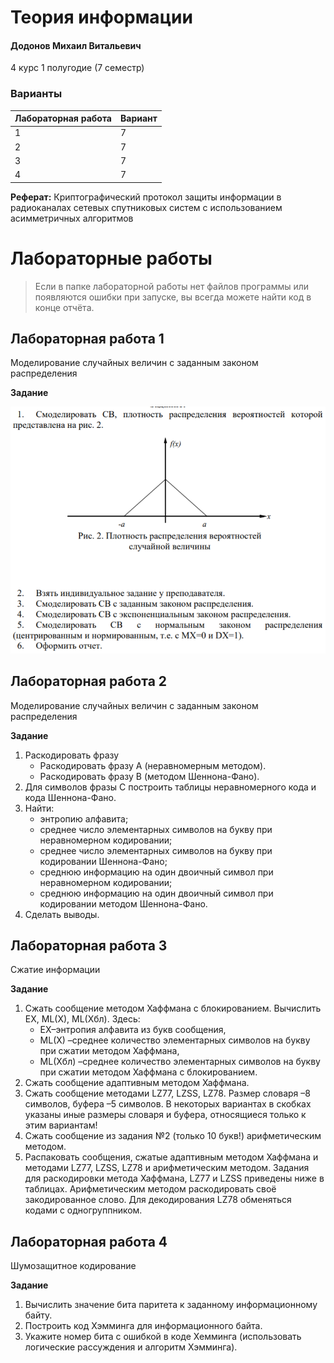 # Теория информации

#### Додонов Михаил Витальевич

4 курс 1 полугодие (7 семестр)

### Варианты

| Лабораторная работа | Вариант |
| :------------------ | :------ |
| 1                   | 7       |
| 2                   | 7       |
| 3                   | 7       |
| 4                   | 7       |

**Реферат:** Криптографический протокол защиты информации в радиоканалах сетевых спутниковых систем с использованием асимметричных алгоритмов

# Лабораторные работы

> Если в папке лабораторной работы нет файлов программы или появляются ошибки при запуске, вы всегда можете найти код в конце отчёта.

## Лабораторная работа 1

Моделирование случайных величин с заданным законом распределения

**Задание**

![Формула](https://github.com/SSAU-gilera/bachelor-7-TI/blob/main/src/img-task-1.png)

## Лабораторная работа 2

Моделирование случайных величин с заданным законом распределения

**Задание**

1. Раскодировать фразу
   - Раскодировать фразу A (неравномерным методом).
   - Раскодировать фразу B (методом Шеннона-Фано).
3. Для символов фразы C построить таблицы неравномерного кода и кода Шеннона-Фано.
4. Найти:
    -	энтропию алфавита;
    -	среднее число элементарных символов на букву при неравномерном кодировании;
    -	среднее число элементарных символов на букву при кодировании Шеннона-Фано;
    -	среднюю информацию на один двоичный символ при неравномерном кодировании;
    -	среднюю информацию на один двоичный символ при кодировании методом Шеннона-Фано.
5. Сделать выводы. 

## Лабораторная работа 3

Сжатие информации

**Задание**

1.	Сжать сообщение методом Хаффмана с блокированием. Вычислить EX, ML(X), ML(Xбл). Здесь:
      -	EX–энтропия алфавита из букв сообщения,
      -	ML(X) –среднее количество элементарных символов на букву при сжатии методом Хаффмана,
      -	ML(Xбл) –среднее количество элементарных символов на букву при сжатии методом Хаффмана с блокированием.
2.	Сжать сообщение адаптивным методом Хаффмана.
3.	Сжать сообщение методами LZ77, LZSS, LZ78. Размер словаря –8 символов, буфера –5 символов. В некоторых вариантах в скобках указаны иные размеры словаря и буфера, относящиеся только к этим вариантам!
4.	Сжать сообщение из задания №2 (только 10 букв!) арифметическим методом.
5.	Распаковать сообщения, сжатые адаптивным методом Хаффмана и методами LZ77, LZSS, LZ78 и арифметическим методом. Задания для раскодировки метода Хаффмана, LZ77 и LZSS приведены ниже в таблицах. Арифметическим методом раскодировать своё закодированное слово. Для декодирования LZ78 обменяться кодами с одногруппником.

## Лабораторная работа 4

Шумозащитное кодирование

**Задание**

1.	Вычислить значение бита паритета к заданному информационному байту.
2.	Построить код Хэмминга для информационного байта.
3.	Укажите номер бита с ошибкой в коде Хемминга (использовать логические рассуждения и алгоритм Хэмминга).
